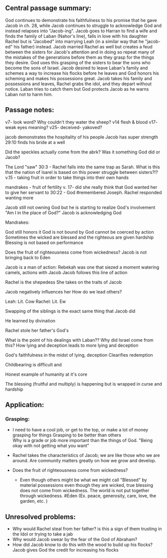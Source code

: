 

## Central passage summary:
God continues to demonstrate his faithfulness to his promise that he gave Jacob in ch. 28, while Jacob continues to struggle to acknowledge God and instead relapses into "Jacob-ing". Jacob goes to Harran to find a wife and finds the family of Laban (Nahor's line), falls in love with his daughter Rachel but is "Jacobed" into marrying Leah (in a similar way that he "jacob-ed" his father) instead. Jacob married Rachel as well but creates a feud between the sisters for Jacob's attention and in doing so repeat many of the mistakes of the generations before them as they grasp for the things they desire. God uses this grasping of the sisters to bear the sons who become the sons of Israel. Jacob desired to leave Laban's family and schemes a way to increase his flocks before he leaves and God honors his scheming and makes his possessions great. Jacob takes his family and possessions and leaves, Rachel grabs the idol, and they depart without notice. Laban tries to catch them but God protects Jacob as he warns Laban not to harm him.

## Passage notes:
v7- look word? 
Why couldn't they water the sheep?
v14 flesh & blood
v17- weak eyes meaning?
v25- deceived- yakoved?

jacob demonstrates the hospitality of his people
Jacob has super strength 29:10
finds his bride at a well

Did the speckles actually come from  the abrk?
Was it something God did or Jacob? 

The Lord "saw"
 30:3 - Rachel falls into the same trap as Sarah.
What is this that the nation of Isarel is based on this power struggle between sisters?!?
v.15 - taking fruit in order to take things into their own hands

mandrakes - fruit of fertility
v. 17- did she really think that God wanted her to give her servant to 
30:22 - God #remembered Joseph.
	Rachel responded wanting more

Jacob still not owning God 
	but he is starting to realize God's involvement 
		"Am I in the place of God?" Jacob is acknowledging God

Mandrakes: 

God still honors it
	God is not bound by 
		God cannot be coerced by action 
		Sometimes the wicked are blessed and the righteous are given hardship
	Blessing is not based on performance 

Does the fruit of righteousness come from wickedness?
	Jacob is not bringing back to Eden 

Jacob is a man of action:
	Rebekah was one that siezed a moment 
	watering camels, actions with Jacob
		Jacob follows this line of action

Rachel is the shepedess
	She takes on the traits of Jacob
	
Jacob negatively influences her
	How do we lead others? 

Leah: Lit. Cow
Rachel: Lit. Ew


Swapping of the siblings is the exact same thing that Jacob did

He learned by divination

Rachel stole her father's God's

What is the point of his dealings with Laban?? 
	Why did Israel come from this?
	How lying and deception leads to more lying and deception

God's faithfulness in the midst of lying, deception
Clearifies redemption

Childbearing is difficult and 

Honest example of humanity at it's core

The blessing (fruitful and multiply) is happening but is wrapped in curse and hardship

## Application:

### Grasping:
- I need to have a cool job, or get to the top, or make a lot of money
	grasping for things 
	Grasping to be better than others  
Why is a grade or job more important than the things of God. 
"Being okay with not getting what you want"

- Rachel takes the characteristics of Jacob; we are like those who we are around. Are community matters greatly on how we grow and develop.

- Does the fruit of righteousness come from wickedness?
	- Even though others might be what we might call "Blessed" by material possessions even though they are wicked, true blessing does not come from wickedness. The world is not put together through wickedness. #Eden  (Ex. peace, generosity, care, love, the garden, etc. )


## Unresolved problems:
- Why would Rachel steal from her father?
	is this a sign of them trusting in the Idol or trying to take a jab 
- Why would Jacob swear by the fear of the God of Abraham?
- How did Jacob know to do this with the wood to build up his flocks?
	Jacob gives God the credit for increasing his flocks

